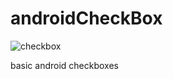 # androidCheckBox
![checkbox](https://user-images.githubusercontent.com/15268903/44592532-aeafbb80-a7e2-11e8-86b2-d948fb9387c8.gif)

basic android checkboxes
